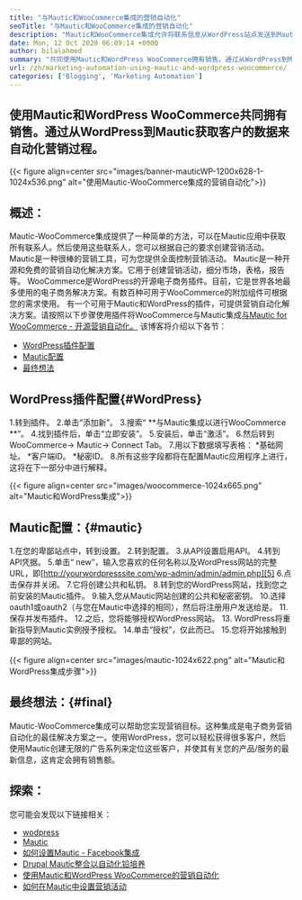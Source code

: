 ```yaml
---
title: "与Mautic和WooCommerce集成的营销自动化" 
seoTitle: "与Mautic和WooCommerce集成的营销自动化" 
description: "Mautic和WooCommerce集成允许将联系信息从WordPress站点发送到Mautic。这有助于通过Mautic App推销产品。" 
date: Mon, 12 Oct 2020 06:09:14 +0000
author: bilalahmed
summary: "共同使用Mautic和WordPress WooCommerce拥有销售。通过从WordPress到Mautic获取客户的数据来自动化营销过程。" 
url: /zh/marketing-automation-using-mautic-and-wordpress-woocommerce/
categories: ['Blogging', 'Marketing Automation']
---
```


## 使用Mautic和WordPress WooCommerce共同拥有销售。通过从WordPress到Mautic获取客户的数据来自动化营销过程。

{{< figure align=center src="images/banner-mauticWP-1200x628-1-1024x536.png" alt="使用Mautic-WooCommerce集成的营销自动化">}}


## 概述：
Mautic-WooCommerce集成提供了一种简单的方法，可以在Mautic应用中获取所有联系人。然后使用这些联系人，您可以根据自己的要求创建营销活动。 Mautic是一种很棒的营销工具，可为您提供全面控制营销活动。
Mautic是一种开源和免费的营销自动化解决方案。它用于创建营销活动，细分市场，表格，报告等。
WooCommerce是WordPress的开源电子商务插件。目前，它是世界各地最多使用的电子商务解决方案。有数百种可用于WooCommerce的附加组件可根据您的需求使用。
有一个可用于Mautic和WordPress的插件，可提供营销自动化解决方案。请按照以下步骤使用插件将WooCommerce与Mautic集成[与Mautic for WooCommerce  - 开源营销自动化。][1]
该博客将介绍以下各节：
  * [WordPress插件配置][2]
  * [Mautic配置][3]
  * [最终想法][4]

## WordPress插件配置{#WordPress}
  1.转到插件。
  2.单击“添加新”。
  3.搜索“ **与Mautic集成以进行WooCommerce **”。
  4.找到插件后，单击“立即安装”。
  5.安装后，单击“激活”。
  6.然后转到WooCommerce-> Mautic-> Connect Tab。
  7.用以下数据填写表格：
      *基础网址。
      *客户端ID。
      *秘密ID。
  8.所有这些字段都将在配置Mautic应用程序上进行，这将在下一部分中进行解释。

{{< figure align=center src="images/woocommerce-1024x665.png" alt="Mautic和WordPress集成">}}


## Mautic配置：{#mautic}
  1.在您的卑鄙站点中，转到设置。
  2.转到配置。
  3.从API设置启用API。
  4.转到API凭据。
  5.单击“ new”，输入您喜欢的任何名称以及WordPress网站的完整URL，即[http://yourwordpresssite.com/wp-admin/admin/admin.php][5]
  6.点击保存并关闭。
  7.它将创建公共和私钥。
  8.转到您的WordPress网站，找到您之前安装的Mautic插件。
  9.输入您从Mautic网站创建的公共和秘密密钥。
 10.选择oauth1或oauth2（与您在Mautic中选择的相同），然后将注册用户发送给是。
 11.保存并发布插件。
 12.之后，您将能够授权WordPress网站。
 13. WordPress将重新指导到Mautic实例授予授权。
 14.单击“授权”，仅此而已。
 15.您将开始接触到卑鄙的网站。

{{< figure align=center src="images/mautic-1024x622.png" alt="Mautic和WordPress集成步骤">}}


## 最终想法：{#final}
Mautic-WooCommerce集成可以帮助您实现营销目标。这种集成是电子商务营销自动化的最佳解决方案之一。使用WordPress，您可以轻松获得很多客户，然后使用Mautic创建无限的广告系列来定位这些客户，并使其有关您的产品/服务的最新信息，这肯定会拥有销售额。

## 探索：
您可能会发现以下链接相关：
  * [wodpress][6]
  * [Mautic][7]
  * [如何设置Mautic  -  Facebook集成][8]
  * [Drupal Mautic整合以自动化铅培养][9]
  * [使用Mautic和WordPress WooCommerce的营销自动化][10]
  * [如何在Mautic中设置营销活动][11]

  
[1]: https://href.li/?https://wordpress.org/plugins/enhanced-woocommerce-mautic-integration/
[2]: #wordpress
[3]: #mautic
[4]: #final
[5]: https://href.li/?http://yourWordpressSite.com/wp-admin/admin.php
[6]: https://products.containerize.com/blogging/wordpress
[7]: https://products.containerize.com/marketing-automation/mautic
[8]: https://blog.containerize.com/marketing-automation/how-to-setup-mautic-facebook-integration/
[9]: https://blog.containerize.com/content-management/drupal-tutorial-automate-lead-growth-with-drupal-mautic/
[10]: https://blog.containerize.com/blogging/zh/marketing-automation-using-mautic-and-wordpress-woocommerce/
[11]: https://blog.containerize.com/marketing-automation/how-to-setup-marketing-campaigns-using-mautic-campaign-builder/
